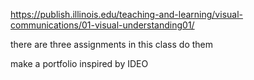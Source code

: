 https://publish.illinois.edu/teaching-and-learning/visual-communications/01-visual-understanding01/

there are three assignments in this class
do them

make a portfolio inspired by IDEO
